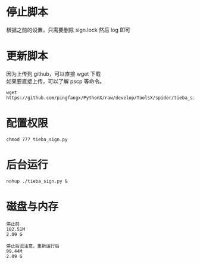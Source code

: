# 停止脚本
根据之前的设置，只需要删除 sign.lock 然后 log 即可

# 更新脚本
因为上传到 github，可以直接 wget 下载  
如果要直接上传，可以了解 pscp 等命令。

    wget https://github.com/pingfangx/PythonX/raw/develop/ToolsX/spider/tieba_sign/tieba_sign.py

# 配置权限
    chmod 777 tieba_sign.py

# 后台运行
    nohup ./tieba_sign.py &
    
# 磁盘与内存
    停止前
    102.51M
    2.09 G
    
    停止后没注意，重新运行后
    99.44M
    2.09 G